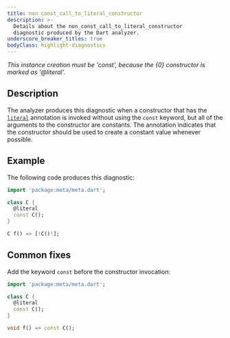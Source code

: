 ```yaml
---
title: non_const_call_to_literal_constructor
description: >-
  Details about the non_const_call_to_literal_constructor
  diagnostic produced by the Dart analyzer.
underscore_breaker_titles: true
bodyClass: highlight-diagnostics
---
```


_This instance creation must be 'const', because the {0} constructor is marked as '@literal'._

## Description

The analyzer produces this diagnostic when a constructor that has the
[`literal`][meta-literal] annotation is invoked without using the `const`
keyword, but all of the arguments to the constructor are constants. The
annotation indicates that the constructor should be used to create a
constant value whenever possible.

## Example

The following code produces this diagnostic:

```dart
import 'package:meta/meta.dart';

class C {
  @literal
  const C();
}

C f() => [!C()!];
```

## Common fixes

Add the keyword `const` before the constructor invocation:

```dart
import 'package:meta/meta.dart';

class C {
  @literal
  const C();
}

void f() => const C();
```

[meta-literal]: https://pub.dev/documentation/meta/latest/meta/literal-constant.html
